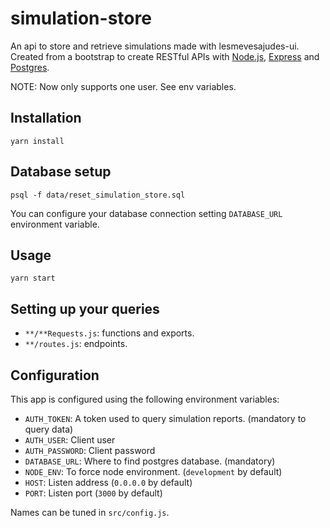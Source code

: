simulation-store
=====================

An api to store and retrieve simulations made with lesmevesajudes-ui.
Created from a bootstrap to create RESTful APIs with [Node.js](https://nodejs.org/), [Express](http://expressjs.com/) and [Postgres](https://www.postgresql.org/).

NOTE: Now only supports one user. See env variables.

## Installation

```
yarn install
```

## Database setup

```
psql -f data/reset_simulation_store.sql
```

You can configure your database connection setting `DATABASE_URL` environment variable.

## Usage

```
yarn start
```

## Setting up your queries

- `**/**Requests.js`: functions and exports.
- `**/routes.js`: endpoints.

## Configuration
This app is configured using the following environment variables:
- `AUTH_TOKEN`: A token used to query simulation reports. (mandatory to query data)
- `AUTH_USER`: Client user
- `AUTH_PASSWORD`: Client password
- `DATABASE_URL`: Where to find postgres database. (mandatory)
- `NODE_ENV`: To force node environment.  (`development` by default)
- `HOST`: Listen address (`0.0.0.0` by default)
- `PORT`: Listen port (`3000` by default)

Names can be tuned in `src/config.js`.     
